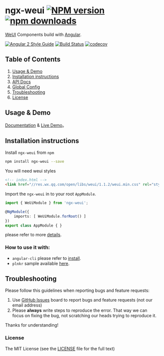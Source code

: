 # ngx-weui [![NPM version](https://img.shields.io/npm/v/ngx-weui.svg)](https://www.npmjs.com/package/ngx-weui) [![npm downloads](https://img.shields.io/npm/dm/ngx-weui.svg)](https://npmjs.org/ngx-weui)

[WeUI](https://github.com/weui/weui) Components build with [Angular](https://angular.io/).


[![Angular 2 Style Guide](https://mgechev.github.io/angular2-style-guide/images/badge.svg)](https://angular.io/styleguide) [![Build Status](https://travis-ci.org/cipchk/ngx-weui.svg?branch=master)](https://travis-ci.org/cipchk/ngx-weui) [![codecov](https://codecov.io/gh/cipchk/ngx-weui/branch/master/graph/badge.svg)](https://codecov.io/gh/cipchk/ngx-weui)

## Table of Contents

1. [Usage & Demo](#usage--demo)
2. [Installation instructions](#installation-instructions)
3. [API Docs](https://cipchk.github.io/ngx-weui/)
4. [Global Config](https://github.com/cipchk/ngx-weui/blob/master/docs/config.md)
5. [Troubleshooting](#troubleshooting)
4. [License](#license)

## Usage & Demo

[Documentation](https://cipchk.github.io/ngx-weui/) & [Live Demo](https://cipchk.github.io/ngx-weui/)。

## Installation instructions

Install `ngx-weui` from `npm`

```bash
npm install ngx-weui --save
```

You will need weui styles

```html
<!-- index.html -->
<link href="//res.wx.qq.com/open/libs/weui/1.1.2/weui.min.css" rel="stylesheet">
```

Import the `ngx-weui` in to your root `AppModule`.

```typescript
import { WeUiModule } from 'ngx-weui';

@NgModule({
    imports: [ WeUiModule.forRoot() ]
})
export class AppModule { }
```

please refer to more [details](https://github.com/cipchk/ngx-weui/blob/master/docs/install.md).

### How to use it with:

+ `angular-cli` please refer to [install](https://github.com/cipchk/ngx-weui/blob/master/docs/install.md).
+ `plnkr` sample available [here](http://plnkr.co/edit/tpl:vrb1b6KrhvyqyCFXQ7zg).

## Troubleshooting

Please follow this guidelines when reporting bugs and feature requests:

1. Use [GitHub Issues](https://github.com/cipchk/ngx-weui/issues) board to report bugs and feature requests (not our email address)
2. Please **always** write steps to reproduce the error. That way we can focus on fixing the bug, not scratching our heads trying to reproduce it.

Thanks for understanding!

### License

The MIT License (see the [LICENSE](https://github.com/cipchk/ngx-weui/blob/master/LICENSE) file for the full text)

